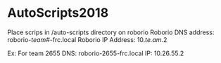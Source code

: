 # AutoScripts2018
Place scrips in /auto-scripts directory on roborio
Roborio DNS address: roborio-_team#_-frc.local
Roborio IP Address: 10._te.am_.2

Ex:
For team 2655
DNS: roborio-2655-frc.local
IP:  10.26.55.2
